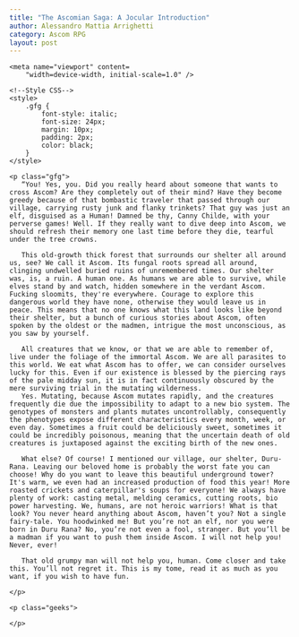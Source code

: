 ```yaml
---
title: "The Ascomian Saga: A Jocular Introduction"
author: Alessandro Mattia Arrighetti
category: Ascom RPG
layout: post
---
```


  
<head>
    <meta charset="UTF-8" />
    <meta http-equiv="X-UA-Compatible" content="IE=edge" />
  
    <meta name="viewport" content=
        "width=device-width, initial-scale=1.0" />
  
    <!--Style CSS-->
    <style>
        .gfg {
            font-style: italic;
            font-size: 24px;
            margin: 10px;
            padding: 2px;
            color: black;
        }
    </style>
</head>
  
<body>
  
    <p class="gfg">
       “You! Yes, you. Did you really heard about someone that wants to cross Ascom? Are they completely out of their mind? Have they become greedy because of that bombastic traveler that passed through our village, carrying rusty junk and flanky trinkets? That guy was just an elf, disguised as a Human! Damned be thy, Canny Childe, with your perverse games! Well. If they really want to dive deep into Ascom, we should refresh their memory one last time before they die, tearful under the tree crowns. 

       This old-growth thick forest that surrounds our shelter all around us, see? We call it Ascom. Its fungal roots spread all around, clinging undwelled buried ruins of unremembered times. Our shelter was, is, a ruin. A human one. As humans we are able to survive, while elves stand by and watch, hidden somewhere in the verdant Ascom. Fucking sloomits, they're everywhere. Courage to explore this dangerous world they have none, otherwise they would leave us in peace. This means that no one knows what this land looks like beyond their shelter, but a bunch of curious stories about Ascom, often spoken by the oldest or the madmen, intrigue the most unconscious, as you saw by yourself. 

       All creatures that we know, or that we are able to remember of, live under the foliage of the immortal Ascom. We are all parasites to this world. We eat what Ascom has to offer, we can consider ourselves lucky for this. Even if our existence is blessed by the piercing rays of the pale midday sun, it is in fact continuously obscured by the mere surviving trial in the mutating wilderness. 
       Yes. Mutating, because Ascom mutates rapidly, and the creatures frequently die due the impossibility to adapt to a new bio system. The genotypes of monsters and plants mutates uncontrollably, consequently the phenotypes expose different characteristics every month, week, or even day. Sometimes a fruit could be deliciously sweet, sometimes it could be incredibly poisonous, meaning that the uncertain death of old creatures is juxtaposed against the exciting birth of the new ones. 

       What else? Of course! I mentioned our village, our shelter, Duru-Rana. Leaving our beloved home is probably the worst fate you can choose! Why do you want to leave this beautiful underground tower? It's warm, we even had an increased production of food this year! More roasted crickets and caterpillar's soups for everyone! We always have plenty of work: casting metal, melding ceramics, cutting roots, bio power harvesting. We, humans, are not heroic warriors! What is that look? You never heard anything about Ascom, haven’t you? Not a single fairy-tale. You hoodwinked me! But you’re not an elf, nor you were born in Duru Rana? No, you’re not even a fool, stranger. But you’ll be a madman if you want to push them inside Ascom. I will not help you! Never, ever! 

       That old grumpy man will not help you, human. Come closer and take this. You’ll not regret it. This is my tome, read it as much as you want, if you wish to have fun. 

    </p>
  
    <p class="geeks">
    
    </p>
</body>


